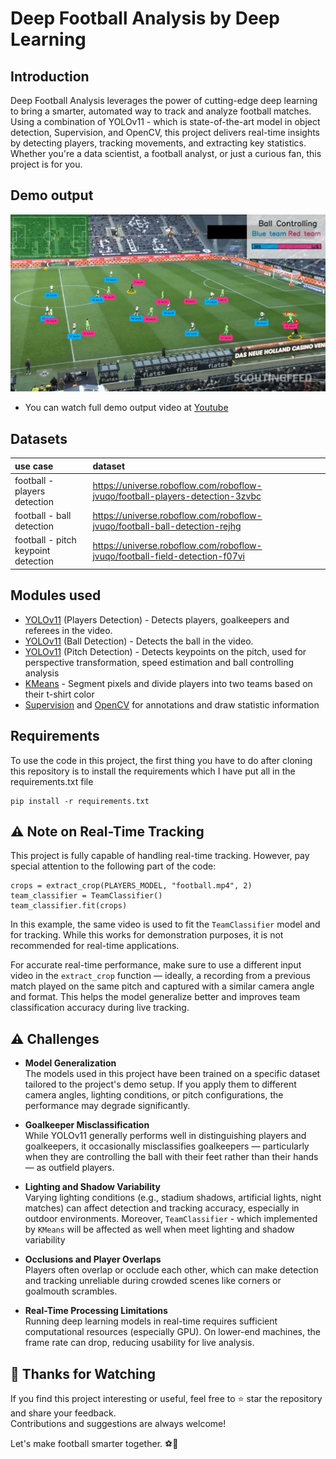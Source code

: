 # Deep Football Analysis by Deep Learning
## Introduction
Deep Football Analysis leverages the power of cutting-edge deep learning to bring a smarter, automated way to track and analyze football matches. Using a combination of YOLOv11 - which is state-of-the-art model in object detection, Supervision, and OpenCV, this project delivers real-time insights by detecting players, tracking movements, and extracting key statistics. Whether you're a data scientist, a football analyst, or just a curious fan, this project is for you.

## Demo output
![Screenshot](assets/demo_out.png)
- You can watch full demo output video at [Youtube](https://www.youtube.com/watch?v=JumrNzpESf8)


## Datasets

| use case                        | dataset                                          |                                                                                                                                                                                           |
|:--------------------------------|:-----------------------------------------------------------------------------------------------------------------------------------------------------------------|--------------------------------------------------------------------------------------------------------------------------------------------------------------------------------------------------------|
| football - players detection         |https://universe.roboflow.com/roboflow-jvuqo/football-players-detection-3zvbc      |
| football - ball detection           | https://universe.roboflow.com/roboflow-jvuqo/football-ball-detection-rejhg  |  |
| football - pitch keypoint detection | https://universe.roboflow.com/roboflow-jvuqo/football-field-detection-f07vi   | |

## Modules used

- [YOLOv11](https://docs.ultralytics.com/models/yolov11/) (Players Detection) - Detects 
players, goalkeepers and referees in the video.
- [YOLOv11](https://docs.ultralytics.com/models/yolov11/) (Ball Detection) - Detects the ball in the video.
- [YOLOv11](https://docs.ultralytics.com/models/yolov11/) (Pitch Detection) - Detects keypoints on the pitch, used for perspective transformation, speed estimation and ball controlling analysis
- [KMeans](https://scikit-learn.org/stable/modules/generated/sklearn.cluster.KMeans.html) - 
Segment pixels and divide players into two teams based on their t-shirt color
- [Supervision](https://supervision.roboflow.com/0.18.0/) and [OpenCV](https://docs.opencv.org/4.x/index.html) for annotations and draw statistic information


## Requirements
To use the code in this project, the first thing you have to do after cloning this repository is to install the requirements which I have put all in the requirements.txt file
```
pip install -r requirements.txt
```

## ⚠️ Note on Real-Time Tracking

This project is fully capable of handling real-time tracking. However, pay special attention to the following part of the code:

```
crops = extract_crop(PLAYERS_MODEL, "football.mp4", 2)
team_classifier = TeamClassifier()
team_classifier.fit(crops)
```


In this example, the same video is used to fit the `TeamClassifier` model and for tracking. While this works for demonstration purposes, it is not recommended for real-time applications.

For accurate real-time performance, make sure to use a different input video in the `extract_crop` function — ideally, a recording from a previous match played on the same pitch and captured with a similar camera angle and format. This helps the model generalize better and improves team classification accuracy during live tracking.

## ⚠️ Challenges

- **Model Generalization**  
  The models used in this project have been trained on a specific dataset tailored to the project's demo setup. If you apply them to different camera angles, lighting conditions, or pitch configurations, the performance may degrade significantly.

- **Goalkeeper Misclassification**  
  While YOLOv11 generally performs well in distinguishing players and goalkeepers, it occasionally misclassifies goalkeepers — particularly when they are controlling the ball with their feet rather than their hands — as outfield players.

- **Lighting and Shadow Variability**  
  Varying lighting conditions (e.g., stadium shadows, artificial lights, night matches) can affect detection and tracking accuracy, especially in outdoor environments. Moreover, `TeamClassifier` - which implemented by `KMeans` will be affected as well when meet lighting and shadow variability

- **Occlusions and Player Overlaps**  
  Players often overlap or occlude each other, which can make detection and tracking unreliable during crowded scenes like corners or goalmouth scrambles.

- **Real-Time Processing Limitations**  
  Running deep learning models in real-time requires sufficient computational resources (especially GPU). On lower-end machines, the frame rate can drop, reducing usability for live analysis.

## 🙏 Thanks for Watching

If you find this project interesting or useful, feel free to ⭐ star the repository and share your feedback.  
Contributions and suggestions are always welcome!

Let's make football smarter together. ⚽🤖